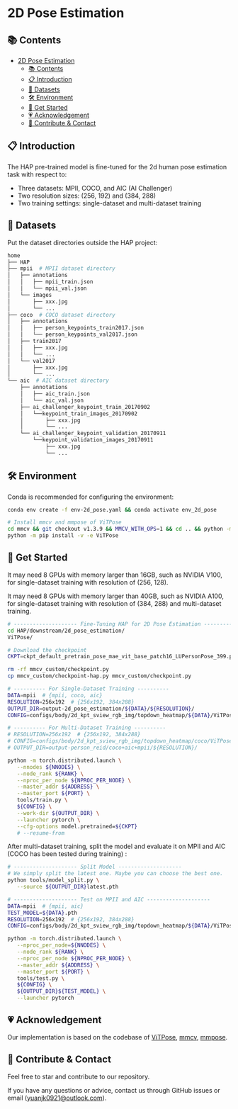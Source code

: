 # 2D Pose Estimation

## 📚 Contents
- [2D Pose Estimation](#2d-pose-estimation)
  - [📚 Contents](#-contents)
  - [📋 Introduction](#-introduction)
  - [📂 Datasets](#-datasets)
  - [🛠️ Environment](#️-environment)
  - [🚀 Get Started](#-get-started)
  - [💗 Acknowledgement](#-acknowledgement)
  - [🤝 Contribute \& Contact](#-contribute--contact)

## 📋 Introduction

The HAP pre-trained model is fine-tuned for the 2d human pose estimation task with respect to:

- Three datasets: MPII, COCO, and AIC (AI Challenger)
- Two resolution sizes: (256, 192) and (384, 288)
- Two training settings: single-dataset and multi-dataset training

## 📂 Datasets

Put the dataset directories outside the HAP project:
```bash
home
├── HAP
├── mpii  # MPII dataset directory
│   ├── annotations
│   │   ├── mpii_train.json
│   │   └── mpii_val.json
│   └── images
│       ├── xxx.jpg
│       └── ...
├── coco  # COCO dataset directory
│   ├── annotations
│   │   ├── person_keypoints_train2017.json
│   │   └── person_keypoints_val2017.json
│   ├── train2017
│   │   ├── xxx.jpg
│   │   └── ...
│   └── val2017
│       ├── xxx.jpg
│       └── ...
└── aic  # AIC dataset directory
    ├── annotations
    │   ├── aic_train.json
    │   └── aic_val.json
    ├── ai_challenger_keypoint_train_20170902
    │   └──keypoint_train_images_20170902
    │       ├── xxx.jpg
    │       └── ...
    └── ai_challenger_keypoint_validation_20170911
        └──keypoint_validation_images_20170911
            ├── xxx.jpg
            └── ...
```

## 🛠️ Environment
Conda is recommended for configuring the environment:
```bash
conda env create -f env-2d_pose.yaml && conda activate env_2d_pose

# Install mmcv and mmpose of ViTPose
cd mmcv && git checkout v1.3.9 && MMCV_WITH_OPS=1 && cd .. && python -m pip install -e mmcv
python -m pip install -v -e ViTPose
```

## 🚀 Get Started

It may need 8 GPUs with memory larger than 16GB, such as NVIDIA V100, for single-dataset training with resolution of (256, 128).

It may need 8 GPUs with memory larger than 40GB, such as NVIDIA A100, for single-dataset training with resolution of (384, 288) and multi-dataset training.

```bash
# -------------------- Fine-Tuning HAP for 2D Pose Estimation --------------------
cd HAP/downstream/2d_pose_estimation/
ViTPose/

# Download the checkpoint
CKPT=ckpt_default_pretrain_pose_mae_vit_base_patch16_LUPersonPose_399.pth  # checkpoint path

rm -rf mmcv_custom/checkpoint.py
cp mmcv_custom/checkpoint-hap.py mmcv_custom/checkpoint.py

# ---------- For Single-Dataset Training ----------
DATA=mpii  # {mpii, coco, aic}
RESOLUTION=256x192  # {256x192, 384x288}
OUTPUT_DIR=output-2d_pose_estimation/${DATA}/${RESOLUTION}/
CONFIG=configs/body/2d_kpt_sview_rgb_img/topdown_heatmap/${DATA}/ViTPose_base_${DATA}_${RESOLUTION}.py

# ---------- For Multi-Dataset Training ----------
# RESOLUTION=256x192  # {256x192, 384x288}
# CONFIG=configs/body/2d_kpt_sview_rgb_img/topdown_heatmap/coco/ViTPose_base_coco+aic+mpii_${RESOLUTION}.py
# OUTPUT_DIR=output-person_reid/coco+aic+mpii/${RESOLUTION}/

python -m torch.distributed.launch \
   --nnodes ${NNODES} \
   --node_rank ${RANK} \
   --nproc_per_node ${NPROC_PER_NODE} \
   --master_addr ${ADDRESS} \
   --master_port ${PORT} \
   tools/train.py \
   ${CONFIG} \
   --work-dir ${OUTPUT_DIR} \
   --launcher pytorch \
   --cfg-options model.pretrained=${CKPT}
   # --resume-from
```

After multi-dataset training, split the model and evaluate it on MPII and AIC (COCO has been tested during training) : 

```bash
# -------------------- Split Model --------------------
# We simply split the latest one. Maybe you can choose the best one.
python tools/model_split.py \
   --source ${OUTPUT_DIR}latest.pth

# -------------------- Test on MPII and AIC --------------------
DATA=mpii  # {mpii, aic}
TEST_MODEL=${DATA}.pth
RESOLUTION=256x192  # {256x192, 384x288}
CONFIG=configs/body/2d_kpt_sview_rgb_img/topdown_heatmap/${DATA}/ViTPose_base_${DATA}_${RESOLUTION}.py

python -m torch.distributed.launch \
   --nproc_per_node=${NNODES} \
   --node_rank ${RANK} \
   --nproc_per_node ${NPROC_PER_NODE} \
   --master_addr ${ADDRESS} \
   --master_port ${PORT} \
   tools/test.py \
   ${CONFIG} \
   ${OUTPUT_DIR}${TEST_MODEL} \
   --launcher pytorch
``` 

## 💗 Acknowledgement

Our implementation is based on the codebase of [ViTPose](https://github.com/ViTAE-Transformer/ViTPose), [mmcv](https://github.com/open-mmlab/mmcv), [mmpose](https://github.com/open-mmlab/mmpose).

## 🤝 Contribute & Contact

Feel free to star and contribute to our repository. 

If you have any questions or advice, contact us through GitHub issues or email (yuanjk0921@outlook.com).